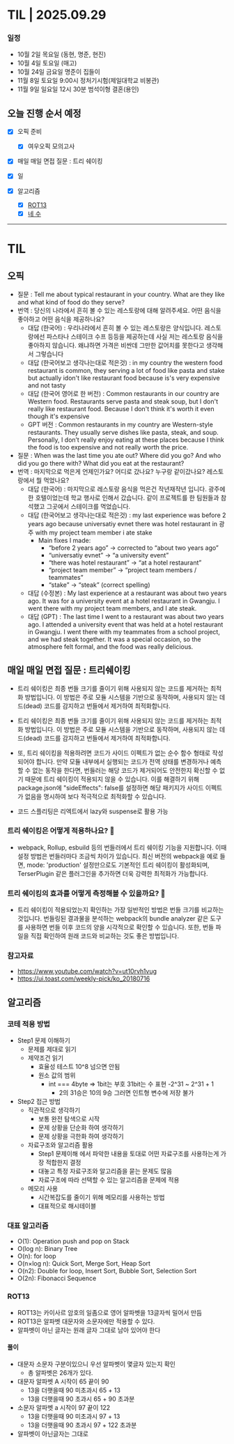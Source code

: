 # TIL | 2025.09.29

### 일정

-   10월 2일 목요일 (동현, 명준, 현진)
-   10월 4일 토요일 (매고)
-   10월 24일 금요일 명준이 집들이
-   11월 8일 토요일 9:00시 정처기시험(제일대학교 비봉관)
-   11월 9일 일요일 12시 30분 범석이형 결혼(용인)

## 오늘 진행 순서 예정

-   [x] 오픽 준비

    -   [x] 여우오픽 모의고사

-   [x] 매일 매일 면접 질문 : 트리 쉐이킹
-   [x] 일
-   [x] 알고리즘

    -   [x] [ROT13](https://www.acmicpc.net/problem/11655)
    -   [x] [네 수](https://www.acmicpc.net/problem/10824)

---

# TIL

## 오픽

-   질문 : Tell me about typical restaurant in your country. What are they like and what kind of food do they serve?
-   번역 : 당신의 나라에서 흔히 볼 수 있는 레스토랑에 대해 알려주세요. 어떤 음식을 좋아하고 어떤 음식을 제공하나요?
    -   대답 (한국어) : 우리나라에서 흔히 볼 수 있는 레스토랑은 양식입니다. 레스토랑에선 파스타나 스테이크 수프 등등을 제공하는데 사실 저는 레스토랑 음식을 좋아하지 않습니다. 왜냐하면 가격은 비싼데 그만한 값어치를 못한다고 생각해서 그렇습니다
    -   대답 (한국어보고 생각나는대로 적은것) : in my country the western food restaurant is common, they serving a lot of food like pasta and stake but actually idon't like restaurant food because is's very expensive and not tasty
    -   대답 (한국어 영어로 한 버전) : Common restaurants in our country are Western food. Restaurants serve pasta and steak soup, but I don't really like restaurant food. Because I don't think it's worth it even though it's expensive
    -   GPT 버전 : Common restaurants in my country are Western-style restaurants. They usually serve dishes like pasta, steak, and soup. Personally, I don’t really enjoy eating at these places because I think the food is too expensive and not really worth the price.
-   질문 : When was the last time you ate out? Where did you go? And who did you go there with? What did you eat at the restaurant?
-   번역 : 마지막으로 먹은게 언제인가요? 어디로 갔나요? 누구랑 같이갔나요? 레스토랑에서 뭘 먹었나요?
    -   대답 (한국어) : 마지막으로 레스토랑 음식을 먹은건 작년재작년 입니다. 광주에 한 호텔이었는데 학교 행사로 인해서 갔습니다. 같이 프로젝트를 한 팀원들과 참석했고 그곳에서 스테이크를 먹었습니다.
    -   대답 (한국어보고 생각나는대로 적은것) : my last experience was before 2 years ago because universatiy evnet there was hotel restaurant in 광주 with my project team member i ate stake
        -   Main fixes I made:
            -   “before 2 years ago” → corrected to “about two years ago”
            -   “universatiy evnet” → “a university event”
            -   “there was hotel restaurant” → “at a hotel restaurant”
            -   “project team member” → “project team members / teammates”
            -   “stake” → “steak” (correct spelling)
    -   대답 (수정본) : My last experience at a restaurant was about two years ago. It was for a university event at a hotel restaurant in Gwangju. I went there with my project team members, and I ate steak.
    -   대답 (GPT) : The last time I went to a restaurant was about two years ago. I attended a university event that was held at a hotel restaurant in Gwangju. I went there with my teammates from a school project, and we had steak together. It was a special occasion, so the atmosphere felt formal, and the food was really delicious.

## 매일 매일 면접 질문 : 트리쉐이킹

-   트리 쉐이킹은 최종 번들 크기를 줄이기 위해 사용되지 않는 코드를 제거하는 최적화 방법입니다. 이 방법은 주로 모듈 시스템을 기반으로 동작하며, 사용되지 않는 데드(dead) 코드를 감지하고 번들에서 제거하여 최적화합니다.
-   트리 쉐이킹은 최종 번들 크기를 줄이기 위해 사용되지 않는 코드를 제거하는 최적화 방법입니다. 이 방법은 주로 모듈 시스템을 기반으로 동작하며, 사용되지 않는 데드(dead) 코드를 감지하고 번들에서 제거하여 최적화합니다.
-   또, 트리 쉐이킹을 적용하려면 코드가 사이드 이펙트가 없는 순수 함수 형태로 작성되어야 합니다. 만약 모듈 내부에서 실행되는 코드가 전역 상태를 변경하거나 예측할 수 없는 동작을 한다면, 번들러는 해당 코드가 제거되어도 안전한지 확신할 수 없기 때문에 트리 쉐이킹이 적용되지 않을 수 있습니다. 이를 해결하기 위해 package.json에 "sideEffects": false를 설정하면 해당 패키지가 사이드 이펙트가 없음을 명시하여 보다 적극적으로 최적화할 수 있습니다.

-   코드 스플리팅은 리엑트에서 lazy와 suspense로 활용 가능

### 트리 쉐이킹은 어떻게 적용하나요? 🤔

-   webpack, Rollup, esbuild 등의 번들러에서 트리 쉐이킹 기능을 지원합니다. 이때 설정 방법은 번들러마다 조금씩 차이가 있습니다. 최신 버전의 webpack을 예로 들면, mode: 'production' 설정만으로도 기본적인 트리 쉐이킹이 활성화되며, TerserPlugin 같은 플러그인을 추가하면 더욱 강력한 최적화가 가능합니다.

### 트리 쉐이킹의 효과를 어떻게 측정해볼 수 있을까요? 🧐

-   트리 쉐이킹이 적용되었는지 확인하는 가장 일반적인 방법은 번들 크기를 비교하는 것입니다. 번들링된 결과물을 분석하는 webpack의 bundle analyzer 같은 도구를 사용하면 번들 이후 코드의 양을 시각적으로 확인할 수 있습니다. 또한, 번들 파일을 직접 확인하여 원래 코드와 비교하는 것도 좋은 방법입니다.

### 참고자료

-   https://www.youtube.com/watch?v=ut10rvh1vug
-   https://ui.toast.com/weekly-pick/ko_20180716

## 알고리즘

### 코테 적용 방법

-   Step1 문제 이해하기
    -   문제를 제대로 읽기
    -   제약조건 읽기
        -   효율성 테스트 10^8 넘으면 안됨
        -   원소 값의 범위
            -   int === 4byte => 1bit는 부호 31bit는 수 표현 -2^31 ~ 2^31 + 1
                -   2의 31승은 10의 9승 그러면 인트형 변수에 저장 불가
-   Step2 접근 방법
    -   직관적으로 생각하기
        -   보통 완전 탐색으로 시작
        -   문제 상황을 단순화 하여 생각하기
        -   문제 상황을 극한화 하여 생각하기
    -   자료구조와 알고리즘 활용
        -   Step1 문제이해 에서 파악한 내용을 토대로 어떤 자료구조를 사용하는게 가장 적합한지 결정
        -   대놓고 특정 자료구조와 알고리즘을 묻는 문제도 많음
        -   자료구조에 따라 선택할 수 있는 알고리즘을 문제에 적용
    -   메모리 사용
        -   시간복잡도를 줄이기 위해 메모리를 사용하는 방법
        -   대표적으로 해시테이블

### 대표 알고리즘

-   O(1): Operation push and pop on Stack
-   O(log n): Binary Tree
-   O(n): for loop
-   O(n×log n): Quick Sort, Merge Sort, Heap Sort
-   O(n2): Double for loop, Insert Sort, Bubble Sort, Selection Sort
-   O(2n): Fibonacci Sequence

### ROT13

-   ROT13는 카이사르 암호의 일좀으로 영어 알파벳을 13글자씩 밀어서 만듬
-   ROT13은 알파벳 대문자와 소문자에만 적용할 수 있다.
-   알파벳이 아닌 글자는 원래 글자 그대로 남아 있어야 한다

#### 풀이

-   대문자 소문자 구분이있으니 우선 알파벳이 몇글자 있는지 확인
    -   총 알파벳은 26개가 있다.
-   대문자 알파벳 A 시작이 65 끝이 90
    -   13을 더햇을때 90 미초과시 65 + 13
    -   13을 더햇을때 90 초과시 65 + 90 초과분
-   소문자 알파벳 a 시작이 97 끝이 122
    -   13을 더햇을때 90 미초과시 97 + 13
    -   13을 더햇을때 90 초과시 97 + 122 초과분
-   알파벳이 아닌글자는 그대로

